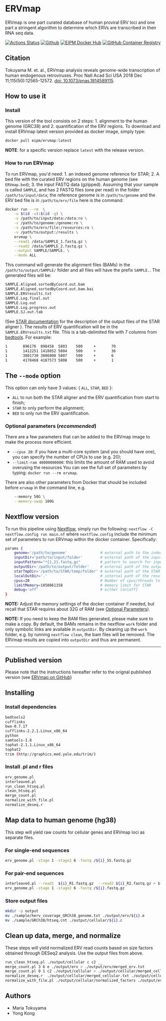 # **ERVmap**

ERVmap is one part curated database of human proviral ERV loci and one part a stringent algorithm to determine which ERVs are transcribed in their RNA seq data.

[![Actions Status](https://github.com/eipm/ERVmap/workflows/Docker/badge.svg)](https://github.com/eipm/ERVmap/actions) [![Github](https://img.shields.io/badge/github-1.1.0-green?style=flat&logo=github)](https://github.com/eipm/ERVmap) [![EIPM Docker Hub](https://img.shields.io/badge/EIPM%20docker%20hub-1.1.0-blue?style=flat&logo=docker)](https://hub.docker.com/repository/docker/eipm/ervmap) [![GitHub Container Registry](https://img.shields.io/badge/GitHub%20Container%20Registry-1.1.0-blue?style=flat&logo=docker)](https://github.com/orgs/eipm/packages/container/package/ervmap)

## Citation

Tokuyama M. et. al., ERVmap analysis reveals genome-wide transcription of human endogenous retroviruses. Proc Natl Acad Sci USA 2018 Dec 11;115(50):12565-12572. [doi: 10.1073/pnas.1814589115](http:/doi.org/10.1073/pnas.1814589115).

## **How to use it**

### Install

This version of the tool consists on 2 steps: 1. alignment to the human genome (GRC38) and 2. quantification of the ERV regions. To download and install ERVmap latest version provided as docker image, simply type:

```bash
docker pull eipm/ervmap:latest
```

**NOTE**: for a specific version replace `latest` with the release version.

### **How to run ERVmap**

To run ERVmap, you'd need: 1. an indexed genome reference for STAR; 2. A bed file with the curated ERV regions on the human genome (see `ERVmap.bed`); 3. the input FASTQ data (gzipped).  Assuming that your sample is called `SAMPLE`, and has 2 FASTQ files (one per read) in the folder `/path/to/input/data`; the reference genome is in `/path/to/genome` and the ERV bed file is in `/path/to/erv/file` here is the command:

```bash
docker run --rm  \
    -u $(id -u):$(id -g) \
    -v /path/to/input/data:/data:ro \
    -v /path/to/genome:/genome:ro \
    -v /path/to/erv/file:/resources:ro \
    -v /path/to/output:/results \
    ervmap \
    --read1 /data/SAMPLE_1.fastq.gz \
    --read2 /data/SAMPLE_2.fastq.gz \
    --output SAMPLE/SAMPLE. \
    --mode ALL
```

This command will generate the alignment files (BAMs) in the `/path/to/output/SAMPLE/` folder and all files will have the prefix `SAMPLE.`. The generated files will be:

```bash
SAMPLE.Aligned.sortedByCoord.out.bam
SAMPLE.Aligned.sortedByCoord.out.bam.bai
SAMPLE.ERVresults.txt
SAMPLE.Log.final.out
SAMPLE.Log.out
SAMPLE.Log.progress.out
SAMPLE.SJ.out.tab
```

(See [STAR documentation](https://github.com/alexdobin/STAR) for the description of the output files of the STAR aligner ). 
The results of ERV quantification will be in the `SAMPLE.ERVresults.txt` file. This is a tab-delimited file with 7 columns from  [bedtools](https://bedtools.readthedocs.io/en/latest/). For example:

```bash
1       896176  898458  5803    500     +       70
1       1412251 1418852 5804    500     +       36
1       3801730 3806808 5807    500     +       6
1       4178468 4187573 5808    500     +       1
```

## The **`--mode`** option

This option can only have 3 values: { `ALL`, `STAR`, `BED` }:

* `ALL` to run both the STAR aligner and the ERV quantification from start to finish; 
* `STAR` to only perform the alignment;
* `BED` to only run the ERV quantification.

### <a id='optparam'></a>Optional parameters (*recommended*) 
There are a few parameters that can be added to the ERVmap image to make the process more efficient.

* `--cpus 20`: if you have a multi-core system (and you should have one), you can specify the number of CPUs to use (e.g. 20);
* `--limit-ram 48000000000`: this limits the amount of RAM used to avoid overusing the resources
You can see the full set of parameters by typing: `docker run --rm ervmap`.

There are also other parameters from Docker that should be included before `ervmap` in the command line, e.g.

```bash
    --memory 50G \
    --memory-swap 100G
```

## Nextflow version

To run this pipeline using [Nextflow](https://www.nextflow.io/), simply run the following:
`nextflow -C nextflow.config run main.nf`
where `nextflow.config` include the minimum set of parameters to run ERVmap within the docker container. Specifically:

```bash
params {
    genome='/path/to/genome'               # external path to the indexed genome for the STAR aligner
    inputDir='path/to/input/folder'        # external path of the input data
    inputPattern="*{1,2}.fastq.gz"         # pattern to search for input FASTQ files
    outputDir='/path/to/output/folder'     # external path of the output results
    starTmpDir='/path/to/STAR/temp/folder' # external path of the STAR aligner temporary folder. REQUIRED
    localOutDir='.'                        # internal path of the results
    cpus=20                                # Number of cpus/threads to use for the alignment 
    limitMemory=1850861158                 # memory limit for STAR
    debug='off'                            # either [on|off] 
}
```
**NOTE:** Adjust the memory settings of the docker container if needed, but recall that STAR requires about 32G of RAM (see [Optional Parameters](#optparam)).

**NOTE:** If you need to keep the BAM files generated, please make sure to make a copy. By default, the BAMs remains in the nextflow `work` folder and only symbolic links are available in `outputDir`. By cleaning up the `work` folder, e.g. by running `nextflow clean`, the bam files will be removed. The ERVmap results are copied into `outputDir` and thus are permanent.

----

## Published version 

Please note that the instructions hereafter refer to the orignal published version (see [ERVmap on GitHub](https://github.com/mtokuyama/ERVmap))

## **Installing**

### Install dependencies

```bash
bedtools2
cufflinks
bwa-0.7.17
cufflinks-2.2.1.Linux_x86_64
python
samtools-1.8
tophat-2.1.1.Linux_x86_64
tophat2
trim (http://graphics.med.yale.edu/trim/)
```

### Install .pl and r files

```bash
erv_genome.pl
interleaved.pl
run_clean_htseq.pl
clean_htseq.pl
merge_count.pl
normalize_with_file.pl
normalize_deseq.r
```

## **Map data to human genome (hg38)**

This step will yield raw counts for cellular genes and ERVmap loci as separate files.

### For single-end sequences

```bash
erv_genome.pl -stage 1 -stage2 6 -fastq /${i}_SS.fastq.gz
```

### For pair-end sequences

```bash
interleaved.pl --read1  ${i}_R1.fastq.gz  --read2 ${i}_R2.fastq.gz > ${i}.fastq.gz
erv_genome.pl -stage 1 -stage2 6 -fastq /${i}.fastq.gz
```

### Store output files

```bash
mkdir -p output
mv ./sample/herv_coverage_GRCh38_genome.txt ./output/erv/${i}.e
mv ./sample/GRCh38/htseq.cnt ./output/cellular/${i}.c
```

## **Clean up data, merge, and normalize**

These steps will yield normalized ERV read counts based on size factors obtained through DESeq2 analysis.
Use the output files from above.

```bash
run_clean_htseq.pl ./output/cellular c c2 __
merge_count.pl 3 6 e ./output/erv > ./output/erv/merged_erv.txt
merge_count.pl 0 1 c2 ./output/cellular > ./output/cellular/merged_cellular.txt
normalize_deseq.r  ./output/cellular/merged_cellular.txt ./output/cellular/normalized_cellular ./output/cellular/normalized_factors
normalize_with_file.pl ./output/cellular/normalized_factors ./output/erv/merged_erv.txt > ./output/$folder_name.txt
```

## Authors

* Maria Tokuyama
* Yong Kong
